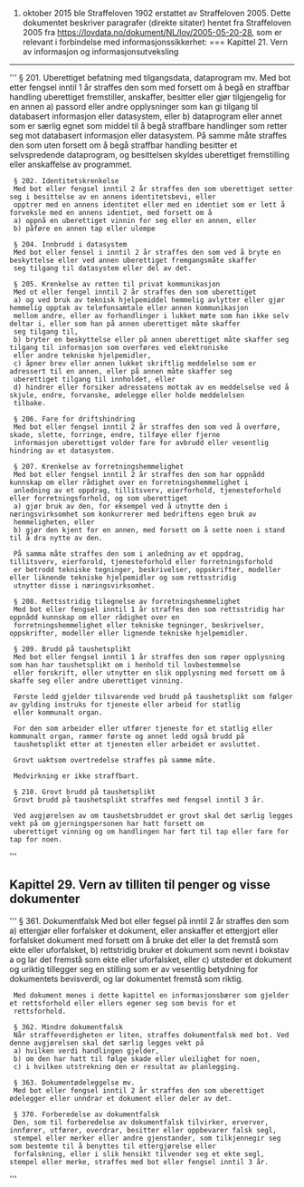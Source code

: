 1. oktober 2015 ble Straffeloven 1902 erstattet av Straffeloven 2005. Dette dokumentet beskriver paragrafer (direkte sitater) hentet fra Straffeloven 2005 fra https://lovdata.no/dokument/NL/lov/2005-05-20-28, som er relevant i forbindelse med informasjonssikkerhet:
===
Kapittel 21. Vern av informasjon og informasjonsutveksling
---
'''
     § 201. Uberettiget befatning med tilgangsdata, dataprogram mv.
     Med bot etter fengsel inntil 1 år straffes den som med forsett om å begå en straffbar handling uberettiget fremstiller, 
     anskaffer, besitter eller gjør tilgjengelig for en annen
     a) passord eller andre opplysninger som kan gi tilgang til databasert informasjon eller datasystem, eller
     b) dataprogram eller annet som er særlig egnet som middel til å begå straffbare handlinger som retter seg mot databasert 
     informasjon eller datasystem. På samme måte straffes den som uten forsett om å begå straffbar handling besitter et selvspredende 
     dataprogram, og besittelsen skyldes uberettiget fremstilling eller anskaffelse av programmet.

     § 202. Identitetskrenkelse
     Med bot eller fengsel inntil 2 år straffes den som uberettiget setter seg i besittelse av en annens identitetsbevi, eller 
     opptrer med en annens identitet eller med en identiet som er lett å forveksle med en annens identiet, med forsett om å
     a) oppnå en uberettiget vinnin for seg eller en annen, eller
     b) påføre en annen tap eller ulempe

     § 204. Innbrudd i datasystem
     Med bot eller fensel i inntil 2 år straffes den som ved å bryte en beskyttelse eller ved annen uberettiget fremgangsmåte skaffer 
     seg tilgang til datasystem eller del av det.

     § 205. Krenkelse av retten til privat kommunikasjon
     Med ot eller fengel inntil 2 år straffes den som uberettiget 
     a) og ved bruk av teknisk hjelpemiddel hemmelig avlytter eller gjør hemmelig opptak av telefonsamtale eller annen kommunikasjon 
     mellom andre, eller av forhandlinger i lukket møte som han ikke selv deltar i, eller som han på annen uberettiget måte skaffer 
     seg tilgang til,
     b) bryter en beskyttelse eller på annen uberettiget måte skaffer seg tilgang til informasjon som overføres ved elektroniske 
     eller andre tekniske hjelpemidler,
     c) åpner brev eller annen lukket skriftlig meddelelse som er adressert til en annen, eller på annen måte skaffer seg 
     uberettiget tilgang til innholdet, eller
     d) hindrer eller forsiker adressatens mottak av en meddelselse ved å skjule, endre, forvanske, ødelegge eller holde meddelelsen 
     tilbake.

     § 206. Fare for driftshindring
     Med bot eller fengsel inntil 2 år straffes den som ved å overføre, skade, slette, forringe, endre, tilføye eller fjerne 
     informasjon uberettiget volder fare for avbrudd eller vesentlig hindring av et datasystem.

     § 207. Krenkelse av forretningshemmelighet
     Med bot eller fengsel inntil 2 år straffes den som har oppnådd kunnskap om eller rådighet over en forretningshemmelighet i 
     anledning av et oppdrag, tillitsverv, eierforhold, tjenesteforhold eller forretningsforhold, og som uberettiget
     a) gjør bruk av den, for eksempel ved å utnytte den i næringsvirksomhet som konkurrerer med bedriftens egen bruk av 
     hemmeligheten, eller
     b) gjør den kjent for en annen, med forsett om å sette noen i stand til å dra nytte av den. 

     På samma måte straffes den som i anledning av et oppdrag, tillitsverv, eierforold, tjenesteforhold eller forretningsforhold 
     er betrodd tekniske tegninger, beskrivelser, oppskrifter, modeller eller liknende tekniske hjelpemidler og som rettsstridig 
     utnytter disse i næringsvirksomhet.

     § 208. Rettsstridig tilegnelse av forretningshemmelighet
     Med bot eller fengsel inntil 1 år straffes den som rettsstridig har oppnådd kunnskap om eller rådighet over en 
     forretningshemmelighet eller tekniske tegninger, beskrivelser, oppskrifter, modeller eller lignende tekniske hjelpemidler.

     § 209. Brudd på taushetsplikt
     Med bot eller fengsel inntil 1 år straffes den som røper opplysning som han har taushetsplikt om i henhold til lovbestemmelse 
     eller forskrift, eller utnytter en slik opplysning med forsett om å skaffe seg eller andre uberettiget vinning.

     Første ledd gjelder tilsvarende ved brudd på taushetsplikt som følger av gylding instruks for tjeneste eller arbeid for statlig 
     eller kommunalt organ.

     For den som arbeider eller utfører tjeneste for et statlig eller kommunalt organ, rammer første og annet ledd også brudd på 
     taushetsplikt etter at tjenesten eller arbeidet er avsluttet.

     Grovt uaktsom overtredelse straffes på samme måte. 

     Medvirkning er ikke straffbart.

     § 210. Grovt brudd på taushetsplikt 
     Grovt brudd på taushetsplikt straffes med fengsel inntil 3 år.

     Ved avgjørelsen av om taushetsbruddet er grovt skal det særlig legges vekt på om gjerningspersonen har hatt forsett om 
     uberettiget vinning og om handlingen har ført til tap eller fare for tap for noen.
'''

Kapittel 29. Vern av tilliten til penger og visse dokumenter
---
'''
     § 361. Dokumentfalsk
     Med bot eller fegsel på inntil 2 år straffes den som 
     a) ettergjør eller forfalsker et dokument, eller anskaffer et ettergjort eller forfalsket dokument med forsett om å bruke det 
     eller la det fremstå som ekte eller uforfalsket, 
     b) rettstridig bruker et dokument som nevnt i bokstav a og lar det fremstå som ekte eller uforfalsket, eller
     c) utsteder et dokument og uriktig tillegger seg en stilling som er av vesentlig betydning for dokumentets bevisverdi, og lar 
     dokumentet fremstå som riktig.

     Med dokument menes i dette kapittel en informasjonsbærer som gjelder et rettsforhold eller ellers egener seg som bevis for et 
     rettsforhold.

     § 362. Mindre dokumentfalsk
     Når straffeverdigheten er liten, straffes dokumentfalsk med bot. Ved denne avgjørelsen skal det særlig legges vekt på 
     a) hvilken verdi handlingen gjelder,
     b) om den har hatt til følge skade eller uleilighet for noen,
     c) i hvilken utstrekning den er resultat av planlegging.

     § 363. Dokumentødeleggelse mv.
     Med bot eller fengsel inntil 2 år straffes den som uberettiget ødelegger eller unndrar et dokument eller deler av det.

     § 370. Forberedelse av dokumentfalsk
     Den, som til forberedelse av dokumentfalsk tilvirker, erverver, innfører, utfører, overdrar, besitter eller oppbevarer falsk segl, 
     stempel eller merker eller andre gjenstander, som tilkjennegir seg som bestemte til å benyttes til ettergjørelse eller
     forfalskning, eller i slik hensikt tilvender seg et ekte segl, stempel eller merke, straffes med bot eller fengsel inntil 3 år.
'''

